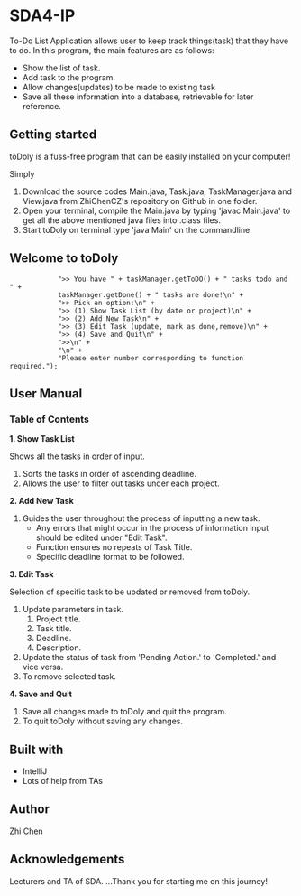 SDA4-IP
=============
To-Do List Application allows user to keep track things(task) that they have to do.
In this program, the main features are as follows:
* Show the list of task.
* Add task to the program.
* Allow changes(updates) to be made to existing task
* Save all these information into a database, retrievable for later reference.

Getting started
----------------
toDoly is a fuss-free program that can be easily installed on your computer!

Simply 
1. Download the source codes Main.java, Task.java, TaskManager.java and View.java from ZhiChenCZ's repository on Github in one folder.
2. Open your terminal, compile the Main.java by typing 'javac Main.java' to get all the above mentioned java files into .class files.
3. Start toDoly on terminal type 'java Main' on the commandline.
 


Welcome to toDoly
------------------

                ">> You have " + taskManager.getToDO() + " tasks todo and " +
                taskManager.getDone() + " tasks are done!\n" +
                ">> Pick an option:\n" +
                ">> (1) Show Task List (by date or project)\n" +
                ">> (2) Add New Task\n" +
                ">> (3) Edit Task (update, mark as done,remove)\n" +
                ">> (4) Save and Quit\n" +
                ">>\n" +
                "\n" +
                "Please enter number corresponding to function required.");
                
User Manual
-------------

### Table of Contents

**1. Show Task List**

Shows all the tasks in order of input.
1. Sorts the tasks in order of ascending deadline.
2. Allows the user to filter out tasks under each project. 

**2. Add New Task**

1. Guides the user throughout the process of inputting a new task.
    + Any errors that might occur in the process of information input should be edited under "Edit Task".
    + Function ensures no repeats of Task Title.
    + Specific deadline format to be followed.

**3. Edit Task**

Selection of specific task to be updated or removed from toDoly.
1. Update parameters in task.
    1. Project title.
    2. Task title.
    3. Deadline.
    4. Description.
2. Update the status of task from 'Pending Action.' to 'Completed.' and vice versa.
3. To remove selected task.   

**4. Save and Quit**

1. Save all changes made to toDoly and quit the program.
2. To quit toDoly without saving any changes.

Built with
-----------            
* IntelliJ
* Lots of help from TAs

Author
------
Zhi Chen

Acknowledgements
-----------------
Lecturers and TA of SDA. ...Thank you for starting me on this journey!                 
                